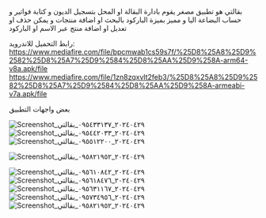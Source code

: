 بقالتي هو تطبيق مصغر يقوم بادارة البقالة او المحل بتسجيل الديون و كتابة فواتير و حساب البضاعة اليا و مميز بميزة الباركود بالبحث او اضافة منتجات و يمكن حذف او تعديل او اضافة منتج عبر الاسم او الباركود

رابط التحميل للاندرويد:
https://www.mediafire.com/file/bpcmwab1cs59s7f/%25D8%25A8%25D9%2582%25D8%25A7%25D9%2584%25D8%25AA%25D9%258A-arm64-v8a.apk/file
https://www.mediafire.com/file/1zn8zqxvlt2feb3/%25D8%25A8%25D9%2582%25D8%25A7%25D9%2584%25D8%25AA%25D9%258A-armeabi-v7a.apk/file

بعض واجهات التطبيق


![Screenshot_٢٠٢٤٠٤٢٩_٠٩٥٤٣٣١٣٧_بقالتي](https://github.com/alasaleh10/myMarkit/assets/121885161/19e25469-6a49-45df-8aaa-7943741314b9)
![Screenshot_٢٠٢٤٠٤٢٩_٠٩٥٤٤٢٠٣٣_بقالتي](https://github.com/alasaleh10/myMarkit/assets/121885161/34788f47-0544-4ba0-81f7-8531e44c31f9)
![Screenshot_٢٠٢٤٠٤٢٩_٠٩٥٥١٢٢٠٠_بقالتي](https://github.com/alasaleh10/myMarkit/assets/121885161/b0a8ecdd-ada8-45d7-b9bd-5c9a94d3c695)


![Screenshot_٢٠٢٤٠٤٢٩_٠٩٥٨٢١٩٥٢_بقالتي](https://github.com/alasaleh10/myMarkit/assets/121885161/7d526e2b-de03-49e9-b5f5-f61afede767b)

![Screenshot_٢٠٢٤٠٤٢٩_٠٩٥٦١٠٨٤٢_بقالتي](https://github.com/alasaleh10/myMarkit/assets/121885161/ff7af210-d478-4b43-8609-bb84343ddf1b)
![Screenshot_٢٠٢٤٠٤٢٩_٠٩٥٦١٨٤٧٦_بقالتي](https://github.com/alasaleh10/myMarkit/assets/121885161/c766f963-f245-4766-a990-03a2616bd3b3)
![Screenshot_٢٠٢٤٠٤٢٩_٠٩٥٦٣١١٦٧_بقالتي](https://github.com/alasaleh10/myMarkit/assets/121885161/eb3217a3-18c4-42f0-ab53-9b840699d827)
![Screenshot_٢٠٢٤٠٤٢٩_٠٩٥٧٣٤٩٥٦_بقالتي](https://github.com/alasaleh10/myMarkit/assets/121885161/542575ea-f3e9-4683-bc0b-31bad2e79d07)
![Screenshot_٢٠٢٤٠٤٢٩_٠٩٥٨٢١٩٥٢_بقالتي](https://github.com/alasaleh10/myMarkit/assets/121885161/991b3afe-2bb5-44c5-a80f-75fb3ebdfec5)

